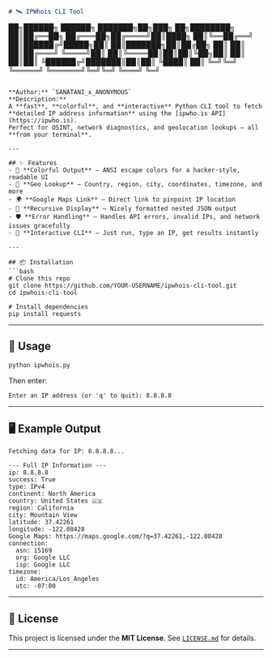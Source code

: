 ```md
# 🛰️ IPWhois CLI Tool

```

██╗██████╗        ██████╗ ███████╗██╗███╗   ██╗████████╗
██║██╔══██╗      ██╔═══██╗██╔════╝██║████╗  ██║╚══██╔══╝
██║██████╔╝█████╗██║   ██║███████╗██║██╔██╗ ██║   ██║
██║██╔═══╝ ╚════╝██║   ██║╚════██║██║██║╚██╗██║   ██║
██║██║           ╚██████╔╝███████║██║██║ ╚████║   ██║
╚═╝╚═╝            ╚═════╝ ╚══════╝╚═╝╚═╝  ╚═══╝   ╚═╝

````

**Author:** `SANATANI_x_ANONYMOUS`  
**Description:**  
A **fast**, **colorful**, and **interactive** Python CLI tool to fetch **detailed IP address information** using the [ipwho.is API](https://ipwho.is).  
Perfect for OSINT, network diagnostics, and geolocation lookups — all **from your terminal**.

---

## ✨ Features
- 🎨 **Colorful Output** – ANSI escape colors for a hacker-style, readable UI  
- 🧭 **Geo Lookup** – Country, region, city, coordinates, timezone, and more  
- 🌍 **Google Maps Link** – Direct link to pinpoint IP location  
- 🔄 **Recursive Display** – Nicely formatted nested JSON output  
- 🛡️ **Error Handling** – Handles API errors, invalid IPs, and network issues gracefully  
- 🚀 **Interactive CLI** – Just run, type an IP, get results instantly  

---

## 📦 Installation
```bash
# Clone this repo
git clone https://github.com/YOUR-USERNAME/ipwhois-cli-tool.git
cd ipwhois-cli-tool

# Install dependencies
pip install requests
````

---

## 🚀 Usage

```bash
python ipwhois.py
```

Then enter:

```
Enter an IP address (or 'q' to quit): 8.8.8.8
```

---

## 🖥 Example Output

```
Fetching data for IP: 8.8.8.8...

--- Full IP Information ---
ip: 8.8.8.8
success: True
type: IPv4
continent: North America
country: United States 🇺🇸
region: California
city: Mountain View
latitude: 37.42261
longitude: -122.08428
Google Maps: https://maps.google.com/?q=37.42261,-122.08428
connection:
  asn: 15169
  org: Google LLC
  isp: Google LLC
timezone:
  id: America/Los_Angeles
  utc: -07:00
```

---

## 📜 License

This project is licensed under the **MIT License**.
See [`LICENSE.md`](LICENSE.md) for details.

---
